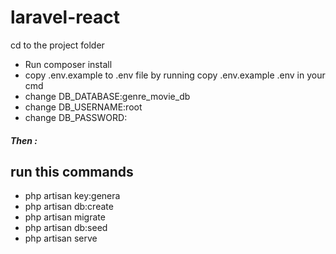 # laravel-react
cd to the project folder
* Run composer install
* copy .env.example to .env file by running copy .env.example .env in your cmd 
* change DB_DATABASE:genre_movie_db
* change DB_USERNAME:root
* change DB_PASSWORD:
##### Then :
##  run this commands ##

* php artisan key:genera
* php artisan db:create
* php artisan migrate
* php artisan db:seed
* php artisan serve

